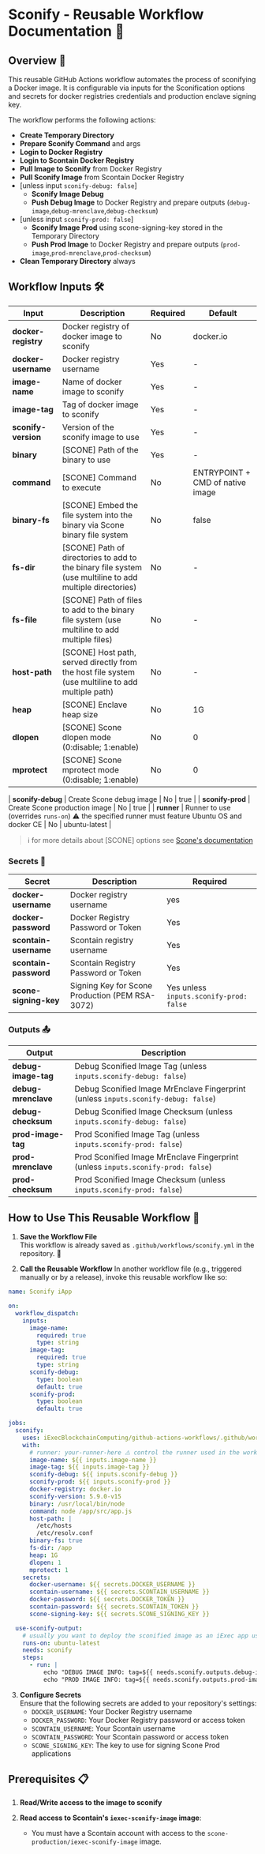 # Sconify - Reusable Workflow Documentation 🚀

## Overview 🌟

This reusable GitHub Actions workflow automates the process of sconifying a Docker image. It is configurable via inputs for the Sconification options and secrets for docker registries credentials and production enclave signing key.

The workflow performs the following actions:

- **Create Temporary Directory**
- **Prepare Sconify Command** and args
- **Login to Docker Registry**
- **Login to Scontain Docker Registry**
- **Pull Image to Sconify** from Docker Registry
- **Pull Sconify Image** from Scontain Docker Registry
- [unless input `sconify-debug: false`]
  - **Sconify Image Debug**
  - **Push Debug Image** to Docker Registry and prepare outputs (`debug-image`,`debug-mrenclave`,`debug-checksum`)
- [unless input `sconify-prod: false`]
  - **Sconify Image Prod** using scone-signing-key stored in the Temporary Directory
  - **Push Prod Image** to Docker Registry and prepare outputs (`prod-image`,`prod-mrenclave`,`prod-checksum`)
- **Clean Temporary Directory** always

## Workflow Inputs 🛠️

| **Input**           | **Description**                                                                                          | **Required** | **Default**                      |
| ------------------- | -------------------------------------------------------------------------------------------------------- | ------------ | -------------------------------- |
| **docker-registry** | Docker registry of docker image to sconify                                                               | No           | docker.io                        |
| **docker-username** | Docker registry username                                                                                 | Yes          | -                                |
| **image-name**      | Name of docker image to sconify                                                                          | Yes          | -                                |
| **image-tag**       | Tag of docker image to sconify                                                                           | Yes          | -                                |
| **sconify-version** | Version of the sconify image to use                                                                      | Yes          | -                                |
| **binary**          | [SCONE] Path of the binary to use                                                                        | Yes          | -                                |
| **command**         | [SCONE] Command to execute                                                                               | No           | ENTRYPOINT + CMD of native image |
| **binary-fs**       | [SCONE] Embed the file system into the binary via Scone binary file system                               | No           | false                            |
| **fs-dir**          | [SCONE] Path of directories to add to the binary file system (use multiline to add multiple directories) | No           | -                                |
| **fs-file**         | [SCONE] Path of files to add to the binary file system (use multiline to add multiple files)             | No           | -                                |
| **host-path**       | [SCONE] Host path, served directly from the host file system (use multiline to add multiple path)        | No           | -                                |
| **heap**            | [SCONE] Enclave heap size                                                                                | No           | 1G                               |
| **dlopen**          | [SCONE] Scone dlopen mode (0:disable; 1:enable)                                                          | No           | 0                                |
| **mprotect**        | [SCONE] Scone mprotect mode (0:disable; 1:enable)                                                        | No           | 0                                |

| **sconify-debug** | Create Scone debug image | No | true |
| **sconify-prod** | Create Scone production image | No | true |
| **runner** | Runner to use (overrides `runs-on`) ⚠️ the specified runner must feature Ubuntu OS and docker CE | No | ubuntu-latest |

> ℹ️ for more details about [SCONE] options see [Scone's documentation](https://sconedocs.github.io/ee_sconify_image/#all-supported-options)

### Secrets 🔐

| **Secret**            | **Description**                                 | **Required**                            |
| --------------------- | ----------------------------------------------- | --------------------------------------- |
| **docker-username**   | Docker registry username                        | yes                                     |
| **docker-password**   | Docker Registry Password or Token               | Yes                                     |
| **scontain-username** | Scontain registry username                      | Yes                                     |
| **scontain-password** | Scontain Registry Password or Token             | Yes                                     |
| **scone-signing-key** | Signing Key for Scone Production (PEM RSA-3072) | Yes unless `inputs.sconify-prod: false` |

### Outputs 📤

| **Output**          | **Description**                                                                    |
| ------------------- | ---------------------------------------------------------------------------------- |
| **debug-image-tag** | Debug Sconified Image Tag (unless `inputs.sconify-debug: false`)                   |
| **debug-mrenclave** | Debug Sconified Image MrEnclave Fingerprint (unless `inputs.sconify-debug: false`) |
| **debug-checksum**  | Debug Sconified Image Checksum (unless `inputs.sconify-debug: false`)              |
| **prod-image-tag**  | Prod Sconified Image Tag (unless `inputs.sconify-prod: false`)                     |
| **prod-mrenclave**  | Prod Sconified Image MrEnclave Fingerprint (unless `inputs.sconify-prod: false`)   |
| **prod-checksum**   | Prod Sconified Image Checksum (unless `inputs.sconify-prod: false`)                |

## How to Use This Reusable Workflow 🔄

1. **Save the Workflow File**  
   This workflow is already saved as `.github/workflows/sconify.yml` in the repository. 💾

2. **Call the Reusable Workflow**
   In another workflow file (e.g., triggered manually or by a release), invoke this reusable workflow like so:

```yaml
name: Sconify iApp

on:
  workflow_dispatch:
    inputs:
      image-name:
        required: true
        type: string
      image-tag:
        required: true
        type: string
      sconify-debug:
        type: boolean
        default: true
      sconify-prod:
        type: boolean
        default: true

jobs:
  sconify:
    uses: iExecBlockchainComputing/github-actions-workflows/.github/workflows/sconify.yml@sconify-v1.0.0
    with:
      # runner: your-runner-here ⚠️ control the runner used in the workflow to match your requirements
      image-name: ${{ inputs.image-name }}
      image-tag: ${{ inputs.image-tag }}
      sconify-debug: ${{ inputs.sconify-debug }}
      sconify-prod: ${{ inputs.sconify-prod }}
      docker-registry: docker.io
      sconify-version: 5.9.0-v15
      binary: /usr/local/bin/node
      command: node /app/src/app.js
      host-path: |
        /etc/hosts
        /etc/resolv.conf
      binary-fs: true
      fs-dir: /app
      heap: 1G
      dlopen: 1
      mprotect: 1
    secrets:
      docker-username: ${{ secrets.DOCKER_USERNAME }}
      scontain-username: ${{ secrets.SCONTAIN_USERNAME }}
      docker-password: ${{ secrets.DOCKER_TOKEN }}
      scontain-password: ${{ secrets.SCONTAIN_TOKEN }}
      scone-signing-key: ${{ secrets.SCONE_SIGNING_KEY }}

  use-sconify-output:
    # usually you want to deploy the sconified image as an iExec app using the sconify job outputs
    runs-on: ubuntu-latest
    needs: sconify
    steps:
      - run: |
          echo "DEBUG IMAGE INFO: tag=${{ needs.sconify.outputs.debug-image-tag }} | checksum=${{ needs.sconify.outputs.debug-checksum }} | mrenclave=${{ needs.sconify.outputs.debug-mrenclave }}"
          echo "PROD IMAGE INFO: tag=${{ needs.sconify.outputs.prod-image-tag }} | checksum=${{ needs.sconify.outputs.prod-checksum }} | mrenclave=${{ needs.sconify.outputs.prod-mrenclave }}"
```

3. **Configure Secrets**  
   Ensure that the following secrets are added to your repository's settings:
   - `DOCKER_USERNAME`: Your Docker Registry username
   - `DOCKER_PASSWORD`: Your Docker Registry password or access token
   - `SCONTAIN_USERNAME`: Your Scontain username
   - `SCONTAIN_PASSWORD`: Your Scontain password or access token
   - `SCONE_SIGNING_KEY`: The key to use for signing Scone Prod applications

## Prerequisites 📋

1. **Read/Write access to the image to sconify**

2. **Read access to Scontain's `iexec-sconify-image` image**:
   - You must have a Scontain account with access to the `scone-production/iexec-sconify-image` image.
